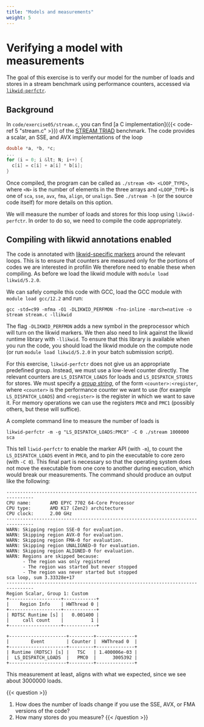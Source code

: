 ```yaml
---
title: "Models and measurements"
weight: 5
---
```


# Verifying a model with measurements

The goal of this exercise is to verify our model for the number of
loads and stores in a stream benchmark using performance counters,
accessed via
[`likwid-perfctr`](https://github.com/RRZE-HPC/likwid/wiki/likwid-perfctr).

## Background

In `code/exercise05/stream.c`, you can find [a C implementation]({{<
code-ref 5 "stream.c" >}}) of the [STREAM
TRIAD](https://www.cs.virginia.edu/stream/) benchmark. The code provides
a scalar, an SSE, and AVX implementations of the loop

```c {linenos=false}
double *a, *b, *c;
...
for (i = 0; i &lt; N; i++) {
  c[i] = c[i] + a[i] * b[i];
}
```
Once compiled, the program can be called as `./stream <N> <LOOP_TYPE>`,
where `<N>` is the number of elements in the three arrays and
`<LOOP_TYPE>` is one of `sca`, `sse`, `avx`, `fma`, `align`, or
`unalign`. See `./stream -h` (or the source code itself) for more
details on this option.

We will measure the number of loads and stores for this loop using
`likwid-perfctr`. In order to do so, we need to compile the code
appropriately.

## Compiling with likwid annotations enabled

The code is annotated with [likwid-specific
markers](https://github.com/RRZE-HPC/likwid/wiki/likwid-perfctr#using-the-marker-api)
around the relevant loops. This is to ensure that counters are measured
only for the portions of codes we are interested in profilin We
therefore need to enable these when compiling. As before we load the
likwid module with `module load likwid/5.2.0`.

We can safely compile this code with GCC, load the GCC module with
`module load gcc/12.2` and run:

```
gcc -std=c99 -mfma -O1 -DLIKWID_PERFMON -fno-inline -march=native -o stream stream.c -llikwid
```

The flag `-DLIKWID_PERFMON` adds a new symbol in the
preprocessor which will turn on the likwid markers. We then also need
to link against the likwid runtime library with `-llikwid`.
To ensure that this library is available when you run the code, you
should load the likwid module on the compute node (or run `module
load likwid/5.2.0` in your batch submission script).

For this exercise, `likwid-perfctr` does not give us an appropriate
predefined group. Instead, we must use a low-level counter directly. The
relevant counters are `LS_DISPATCH_LOADS` for loads and
`LS_DISPATCH_STORES` for stores. We must specify a [_group
string_](https://github.com/RRZE-HPC/likwid/wiki/likwid-perfctr#using-custom-event-sets),
of the form `<counter>:<register`, where `<counter>` is the performance
counter we want to use (for example `LS_DISPATCH_LOADS`) and
`<register>` is the register in which we want to save it. For memory
operations we can use the registers `PMC0` and `PMC1` (possibly others,
but these will suffice).

A complete command line to measure the number of loads is
```
likwid-perfctr -m -g "LS_DISPATCH_LOADS:PMC0" -C 0 ./stream 1000000 sca
```

This tell `liwid-perfctr` to enable the marker API (with `-m`), to count
the `LS_DISPATCH_LOADS` event in `PMC0`, and to pin the
executable to core zero (with `-C 0`). This final part is necessary so
that the operating system does not move the executable from one core to
another during execution, which would break our measurements. The
command should produce an output like the following:

```
--------------------------------------------------------------------------------
CPU name:       AMD EPYC 7702 64-Core Processor
CPU type:       AMD K17 (Zen2) architecture
CPU clock:      2.00 GHz
--------------------------------------------------------------------------------
WARN: Skipping region SSE-0 for evaluation.
WARN: Skipping region AVX-0 for evaluation.
WARN: Skipping region FMA-0 for evaluation.
WARN: Skipping region UNALIGNED-0 for evaluation.
WARN: Skipping region ALIGNED-0 for evaluation.
WARN: Regions are skipped because:
      - The region was only registered
      - The region was started but never stopped
      - The region was never started but stopped
sca loop, sum 3.33328e+17
--------------------------------------------------------------------------------
Region Scalar, Group 1: Custom
+-------------------+------------+
|    Region Info    | HWThread 0 |
+-------------------+------------+
| RDTSC Runtime [s] |   0.001400 |
|     call count    |          1 |
+-------------------+------------+

+---------------------+---------+--------------+
|        Event        | Counter |  HWThread 0  |
+---------------------+---------+--------------+
| Runtime (RDTSC) [s] |   TSC   | 1.400006e-03 |
|  LS_DISPATCH_LOADS  |   PMC0  |      3005392 |
+---------------------+---------+--------------+
```

This measurement at least, aligns with what we expected, since we see
about 3000000 loads.

{{< question >}}
1. How does the number of loads change if you use the SSE, AVX, or FMA
   versions of the code?
2. How many stores do you measure?
{{< /question >}}
